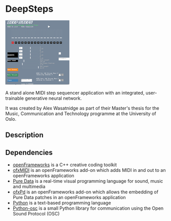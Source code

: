 # DeepSteps

![Deep Steps](DS-UI.png)

A stand alone MIDI step sequencer application with an integrated, user-trainable generative neural network.

It was created by Alex Wasatnidge as part of their Master's thesis for the Music, Communication and Technology programme at the University of Oslo.

## Description


## Dependencies

- [openFrameworks](https://openframeworks.cc) is a C++ creative coding toolkit
- [ofxMIDI](https://github.com/danomatika/ofxMidi) is an openFrameworks add-on which adds MIDI in and out to an openFrameworks application
- [Pure Data](https://puredata.info) is a real-time visual programming language for sound, music and multimedia
- [ofxPd](https://github.com/danomatika/ofxPd) is an openFrameworks add-on which allows the embedding of Pure Data patches in an openFrameworks application
- [Python](https://www.python.org) is a text-based programming language
- [Python-osc](https://pypi.org/project/python-osc/) is a small Python library for communication using the Open Sound Protocol (OSC)
